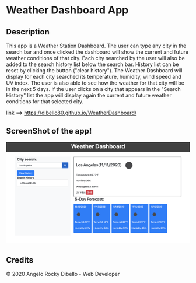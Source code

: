 # Weather Dashboard App


## Description

This app is a Weather Station Dashboard. The user can type any city in the search bar and once clicked the dashboard will show the current and future weather conditions of that city. Each city searched by the user will also be added to the search history list below the search bar. History list can be reset by clicking the button ("clear history"). The Weather Dashboard will display for each city searched its temperature, humidity, wind speed and UV index. The user is also able to see how the weather for that city will be in the next 5 days. If the user clicks on a city that appears in the "Search History" list the app will display again the current and future weather conditions for that selected city.

link ==> https://dibello80.github.io/WeatherDashboard/


## ScreenShot of the app!

![alt text](https://github.com/Dibello80/WeatherDashboard/blob/main/WeatherDashboard.png)


## Credits

© 2020 Angelo Rocky Dibello - Web Developer 
